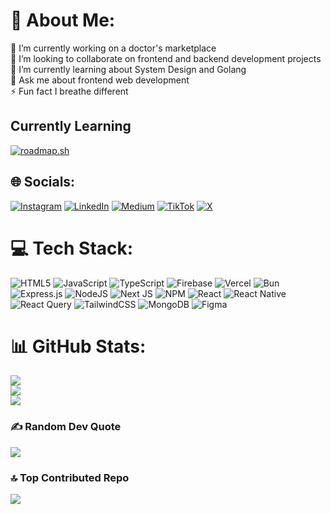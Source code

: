 # 💫 About Me:

🔭 I’m currently working on a doctor's marketplace<br>👯 I’m looking to collaborate on frontend and backend development projects<br>🌱 I’m currently learning about System Design and Golang<br>💬 Ask me about frontend web development<br>⚡ Fun fact I breathe different

## Currently Learning
[![roadmap.sh](https://roadmap.sh/card/tall/679f8b46d7c9b4cc8b3f144d?variant=dark&roadmaps=system-design%2Cfrontend)](https://roadmap.sh)

## 🌐 Socials:

[![Instagram](https://img.shields.io/badge/Instagram-%23E4405F.svg?logo=Instagram&logoColor=white)](https://instagram.com/godkid.onig) [![LinkedIn](https://img.shields.io/badge/LinkedIn-%230077B5.svg?logo=linkedin&logoColor=white)](https://linkedin.com/in/marvellousadetunji/) [![Medium](https://img.shields.io/badge/Medium-12100E?logo=medium&logoColor=white)](https://medium.com/@godkid.) [![TikTok](https://img.shields.io/badge/TikTok-%23000000.svg?logo=TikTok&logoColor=white)](https://tiktok.com/@godkid.tt) [![X](https://img.shields.io/badge/X-black.svg?logo=X&logoColor=white)](https://x.com/justmarvellous_)

# 💻 Tech Stack:

![HTML5](https://img.shields.io/badge/html5-%23E34F26.svg?style=plastic&logo=html5&logoColor=white) ![JavaScript](https://img.shields.io/badge/javascript-%23323330.svg?style=plastic&logo=javascript&logoColor=%23F7DF1E) ![TypeScript](https://img.shields.io/badge/typescript-%23007ACC.svg?style=plastic&logo=typescript&logoColor=white) ![Firebase](https://img.shields.io/badge/firebase-%23039BE5.svg?style=plastic&logo=firebase) ![Vercel](https://img.shields.io/badge/vercel-%23000000.svg?style=plastic&logo=vercel&logoColor=white) ![Bun](https://img.shields.io/badge/Bun-%23000000.svg?style=plastic&logo=bun&logoColor=white) ![Express.js](https://img.shields.io/badge/express.js-%23404d59.svg?style=plastic&logo=express&logoColor=%2361DAFB) ![NodeJS](https://img.shields.io/badge/node.js-6DA55F?style=plastic&logo=node.js&logoColor=white) ![Next JS](https://img.shields.io/badge/Next-black?style=plastic&logo=next.js&logoColor=white) ![NPM](https://img.shields.io/badge/NPM-%23CB3837.svg?style=plastic&logo=npm&logoColor=white) ![React](https://img.shields.io/badge/react-%2320232a.svg?style=plastic&logo=react&logoColor=%2361DAFB) ![React Native](https://img.shields.io/badge/react_native-%2320232a.svg?style=plastic&logo=react&logoColor=%2361DAFB) ![React Query](https://img.shields.io/badge/-React%20Query-FF4154?style=plastic&logo=react%20query&logoColor=white) ![TailwindCSS](https://img.shields.io/badge/tailwindcss-%2338B2AC.svg?style=plastic&logo=tailwind-css&logoColor=white) ![MongoDB](https://img.shields.io/badge/MongoDB-%234ea94b.svg?style=plastic&logo=mongodb&logoColor=white) ![Figma](https://img.shields.io/badge/figma-%23F24E1E.svg?style=plastic&logo=figma&logoColor=white)

# 📊 GitHub Stats:

![](https://github-readme-stats.vercel.app/api?username=dLuxKid&theme=dark&hide_border=false&include_all_commits=true&count_private=true)<br/>
![](https://github-readme-streak-stats.herokuapp.com/?user=dLuxKid&theme=dark&hide_border=false)<br/>
![](https://github-readme-stats.vercel.app/api/top-langs/?username=dLuxKid&theme=dark&hide_border=false&include_all_commits=true&count_private=true&layout=compact)

### ✍️ Random Dev Quote

![](https://quotes-github-readme.vercel.app/api?type=horizontal&theme=radical)

### 🔝 Top Contributed Repo

![](https://github-contributor-stats.vercel.app/api?username=dLuxKid&limit=5&theme=dark&combine_all_yearly_contributions=true)
